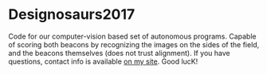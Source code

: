 # Designosaurs2017

Code for our computer-vision based set of autonomous programs. Capable of scoring both beacons by recognizing the images on the sides of the field, and the beacons themselves (does not trust alignment). If you have questions, contact info is available [on my site](http://tdr.moe). Good lucK!
